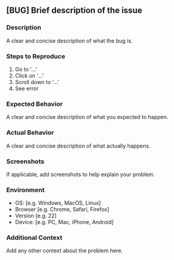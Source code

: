 ## [BUG] Brief description of the issue

### Description
A clear and concise description of what the bug is.

### Steps to Reproduce
1. Go to '...'
2. Click on '...'
3. Scroll down to '...'
4. See error

### Expected Behavior
A clear and concise description of what you expected to happen.

### Actual Behavior
A clear and concise description of what actually happens.

### Screenshots
If applicable, add screenshots to help explain your problem.

### Environment
- OS: [e.g. Windows, MacOS, Linux]
- Browser [e.g. Chrome, Safari, Firefox]
- Version [e.g. 22]
- Device: [e.g. PC, Mac, iPhone, Android]

### Additional Context
Add any other context about the problem here.
